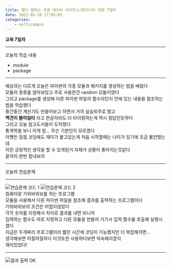 ```yaml
---
title: 멀티 캠퍼스 주관 데이터 사이언스/엔지니어 과정 7일차
date: 2021-05-26 17:03:03
categories:
    - multicampus
---
```

**교육 7일차**
___
오늘의 학습 내용
- module
- package
___
예상과는 다르게 오늘은 파이썬의 각종 모듈과 패키지를 생성하는 법을 배웠다  
모듈의 종류를 알아보았고 주로 사용한건 random 모듈이였다  
그리고 package를 생성해 다른 파이썬 파일의 함수라던지 안에 있는 내용을 참조하는 법을 학습했다  
중간중간 계산기도 만들어보고 하면서 거의 실습위주로 했고  
**백견이 불여일타** 라고 한글자라도 더 타이핑하는게 역시 정답인듯하다  
그리고 오늘 참고도서들이 도착했다  
통계학을 보니 이게 참... 무슨 기분인지 모르겠다   
어쨋든 점점 코딩에도 재미가 붙고있는게 처음 시작할때는 나이가 있기에 조금 불안했는데  
이런 긍정적인 생각을 할 수 있게된거 자체가 상황이 좋아지는것같다  
끝까지 한번 힘내보자  
___
오늘의 연습문제  
___
![연습문제 코드 1](https://user-images.githubusercontent.com/84296244/119693253-11987a80-be87-11eb-85cf-85b054e57b6d.PNG)
![연습문제 코드 2](https://user-images.githubusercontent.com/84296244/119693259-12c9a780-be87-11eb-96be-5c4cef566502.PNG)  
컴퓨터랑 가위바위보를 하는 프로그램  
모듈을 사용해서 다른 파이썬 파일을 참조해 결과를 출력하는 프로그램이다  
가위바위보의 조건은 어렵지않았다  
각각 숫자를 지정해서 차이로 결과를 내면 되니까  
입력하는 함수도 따로 지정하고 다른 모듈을 만들어 거기서 입력 함수를 호출해 실행시켰다  
지금은 두개짜리 프로그램이라 짧은 시간에 코딩이 가능했지만 더 복잡해지면...  
생각해보면 어질어질하다 
이것또한 사용하다보면 익숙해지겠지  
재미있었다! 
___
![결과 출력 OK](https://user-images.githubusercontent.com/84296244/119693267-13fad480-be87-11eb-8b89-24e83c80d315.PNG)
